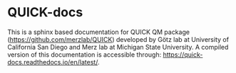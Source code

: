 # QUICK-docs

This is a sphinx based documentation for QUICK QM package (https://github.com/merzlab/QUICK) developed by Götz lab at University of California San Diego and Merz lab at Michigan State University. 
A compiled version of this documentation is accessible through: https://quick-docs.readthedocs.io/en/latest/. 
